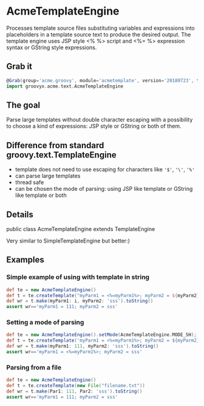 # AcmeTemplateEngine
Processes template source files substituting variables and expressions into placeholders in a template source text to produce the desired output.
The template engine uses JSP style <% %> script and <%= %> expression syntax or GString style expressions.

## Grab it
```groovy
@Grab(group='acme.groovy', module='acmetemplate', version='20180723', transitive=false)
import groovyx.acme.text.AcmeTemplateEngine
```


## The goal
Parse large templates without double character escaping with a possibility to choose a kind of expressions: JSP style or GString or both of them.



## Difference from standard groovy.text.TemplateEngine
- template does not need to use escaping for characters like `'$'`, `'\'`, `'%'`
- can parse large templates
- thread safe
- can be chosen the mode of parsing: using JSP like template or GString like template or both

## Details
public class AcmeTemplateEngine
extends TemplateEngine

Very similar to SimpleTemplateEngine but better:)

## Examples

### Simple example of using with template in string
```groovy
def te = new AcmeTemplateEngine()
def t = te.createTemplate("myParm1 = <%=myParm1%>; myParm2 = ${myParm2}")
def wr = t.make(myParm1: i, myParm2: 'sss').toString()
assert wr=='myParm1 = 111; myParm2 = sss'
```
### Setting a mode of parsing
```groovy
def te = new AcmeTemplateEngine().setMode(AcmeTemplateEngine.MODE_SH);
def t = te.createTemplate('myParm1 = <%=myParm1%>; myParm2 = ${myParm2}');
def wr = t.make(myParm1: 111, myParm2: 'sss').toString()
assert wr=='myParm1 = <%=myParm1%>; myParm2 = sss'
```
### Parsing from a file
```groovy
def te = new AcmeTemplateEngine()
def t = te.createTemplate(new File("filename.txt"))
def wr = t.make(Par1: 111, Par2: 'sss').toString()
assert wr=='myParm1 = 111; myParm2 = sss'
```